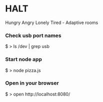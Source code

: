 HALT
====

Hungry Angry Lonely Tired - Adaptive rooms

### Check usb port names

$ > ls /dev | grep usb

### Start node app
$ > node pizza.js

### Open in your browser
$ > open http://localhost:8080/